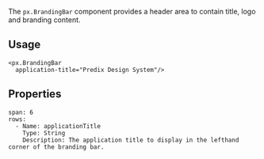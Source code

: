 The `px.BrandingBar` component provides a header area to contain title, logo and branding content.


## Usage

```react
<px.BrandingBar
  application-title="Predix Design System"/>
```

## Properties

```table
span: 6
rows:
  - Name: applicationTitle
    Type: String
    Description: The application title to display in the lefthand corner of the branding bar.
```
